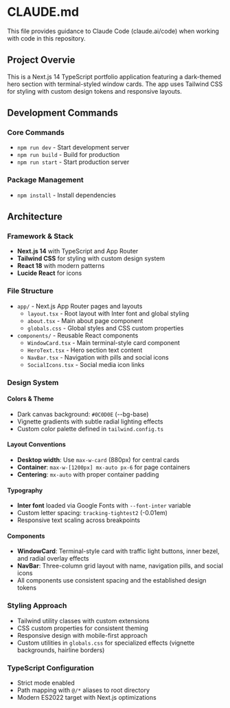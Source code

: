 # CLAUDE.md

This file provides guidance to Claude Code (claude.ai/code) when working with code in this repository.

## Project Overvie

This is a Next.js 14 TypeScript portfolio application featuring a dark-themed hero section with terminal-styled window cards. The app uses Tailwind CSS for styling with custom design tokens and responsive layouts.

## Development Commands

### Core Commands
- `npm run dev` - Start development server
- `npm run build` - Build for production
- `npm run start` - Start production server

### Package Management
- `npm install` - Install dependencies

## Architecture

### Framework & Stack
- **Next.js 14** with TypeScript and App Router
- **Tailwind CSS** for styling with custom design system
- **React 18** with modern patterns
- **Lucide React** for icons

### File Structure
- `app/` - Next.js App Router pages and layouts
  - `layout.tsx` - Root layout with Inter font and global styling
  - `about.tsx` - Main about page component
  - `globals.css` - Global styles and CSS custom properties
- `components/` - Reusable React components
  - `WindowCard.tsx` - Main terminal-style card component
  - `HeroText.tsx` - Hero section text content
  - `NavBar.tsx` - Navigation with pills and social icons
  - `SocialIcons.tsx` - Social media icon links

### Design System

#### Colors & Theme
- Dark canvas background: `#0C0D0E` (--bg-base)
- Vignette gradients with subtle radial lighting effects
- Custom color palette defined in `tailwind.config.ts`

#### Layout Conventions
- **Desktop width**: Use `max-w-card` (880px) for central cards
- **Container**: `max-w-[1200px] mx-auto px-6` for page containers
- **Centering**: `mx-auto` with proper container padding

#### Typography
- **Inter font** loaded via Google Fonts with `--font-inter` variable
- Custom letter spacing: `tracking-tightest2` (-0.01em)
- Responsive text scaling across breakpoints

#### Components
- **WindowCard**: Terminal-style card with traffic light buttons, inner bezel, and radial overlay effects
- **NavBar**: Three-column grid layout with name, navigation pills, and social icons
- All components use consistent spacing and the established design tokens

### Styling Approach
- Tailwind utility classes with custom extensions
- CSS custom properties for consistent theming
- Responsive design with mobile-first approach
- Custom utilities in `globals.css` for specialized effects (vignette backgrounds, hairline borders)

### TypeScript Configuration
- Strict mode enabled
- Path mapping with `@/*` aliases to root directory
- Modern ES2022 target with Next.js optimizations
